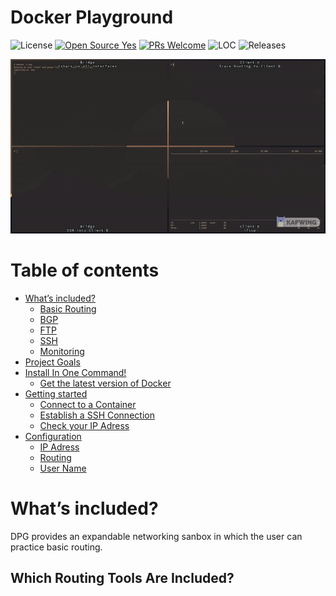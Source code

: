 # Docker Playground

![License](https://img.shields.io/github/license/MrWelsch/dpg?style=flat-square)
[![Open Source
Yes](https://badgen.net/badge/Open%20Source%20%3F/Yes%21/green?style=flat-square)](https://github.com/MrWelsch/dpg)
[![PRs Welcome](https://img.shields.io/badge/PRs-welcome-brightgreen.svg?style=flat-square)](http://makeapullrequest.com)
![LOC](https://img.shields.io/tokei/lines/github/MrWelsch/dpg?style=flat-square)
![Releases](https://img.shields.io/github/downloads/MrWelsch/dpg/total?style=flat-square)

![header](./graphics/header.gif)

# Table of contents

- [What’s included?](#whats-included)
  * [Basic Routing](#basic-routing)
  * [BGP](#bgp)
  * [FTP](#ftp)
  * [SSH](#ssh)
  * [Monitoring](#monitoring)
- [Project Goals](#project-goals)
- [Install In One Command!](#install-in-one-command)
  * [Get the latest version of Docker](#get-the-latest-version-of-docker)
- [Getting started](#getting-started)
  * [Connect to a Container](#home-screen)
  * [Establish a SSH Connection](#establish-a-ssh-connection)
  * [Check your IP Adress](#check-your-ip-adress)
- [Configuration](#configuration)
  * [IP Adress](#an-example-installation-of-the-colorizer-plugin)
  * [Routing](#finding-plugins)
  * [User Name](#user-name)

# What’s included?

DPG provides an expandable networking sanbox in which the user can practice
basic routing.

## Which Routing Tools Are Included?
